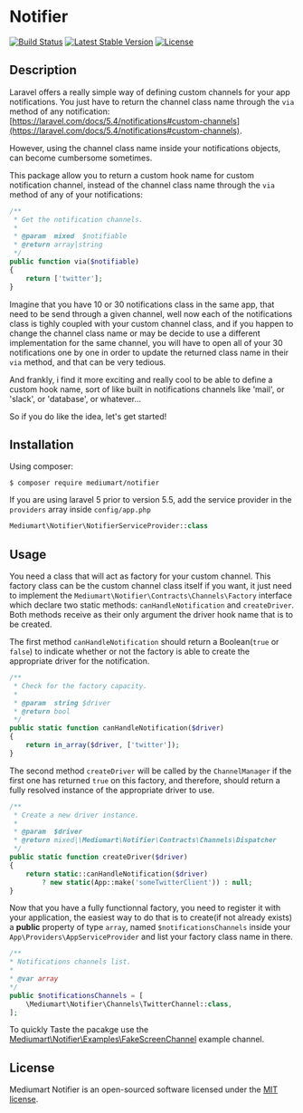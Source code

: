 # Notifier

[![Build Status](https://travis-ci.org/mediumart/notifier.svg?branch=master)](https://travis-ci.org/mediumart/notifier)
[![Latest Stable Version](https://poser.pugx.org/mediumart/notifier/v/stable)](https://packagist.org/packages/mediumart/notifier)
[![License](https://poser.pugx.org/mediumart/notifier/license)](https://packagist.org/packages/mediumart/notifier)

## Description
Laravel offers a really simple way of defining custom channels for your app notifications. You just have to return the channel class name through the `via` method of any notification: [https://laravel.com/docs/5.4/notifications#custom-channels](https://laravel.com/docs/5.4/notifications#custom-channels).

However, using the channel class name inside your notifications objects, can become cumbersome sometimes. 

This package allow you to return a custom hook name for custom notification channel, instead of the channel class name through the `via` method of any of your notifications: 

```php
/**
 * Get the notification channels.
 *
 * @param  mixed  $notifiable
 * @return array|string
 */
public function via($notifiable)
{
    return ['twitter'];
}
```

Imagine that you have 10 or 30 notifications class in the same app, that need to be send through a given channel, well now each of the notifications class is tighly coupled with your custom channel class, and if you happen to change the channel class name or may be decide to use a different implementation for the same channel, you will have to open all of your 30 notifications one by one in order to update the returned class name in their `via` method, and that can be very tedious.

And frankly, i find it more exciting and really cool to be able to define a custom hook name, sort of like built in notifications channels like 'mail', or 'slack', or 'database', or whatever...

So if you do like the idea, let's get started!

## Installation

Using composer:
```
$ composer require mediumart/notifier
```

If you are using laravel 5 prior to version 5.5, add the service provider in the `providers` array inside `config/app.php`
```php
Mediumart\Notifier\NotifierServiceProvider::class
```
## Usage

You need a class that will act as factory for your custom channel. This factory class can be the custom channel class itself if you want, it just need to implement the `Mediumart\Notifier\Contracts\Channels\Factory` interface which declare two static methods: `canHandleNotification` and `createDriver`. Both methods receive as their only argument the driver hook name that is to be created.

The first method `canHandleNotification` should return a Boolean(`true` or `false`) to indicate whether or not the factory is able to create the appropriate driver for the notification.

```php
/**
 * Check for the factory capacity.
 *
 * @param  string $driver
 * @return bool
 */
public static function canHandleNotification($driver)
{
    return in_array($driver, ['twitter']);
}
```

The second method `createDriver` will be called by the `ChannelManager` if the first one has returned `true` on this factory, and therefore, should return a fully resolved instance of the appropriate driver to use.

```php
/**
 * Create a new driver instance.
 *
 * @param  $driver
 * @return mixed|\Mediumart\Notifier\Contracts\Channels\Dispatcher
 */
public static function createDriver($driver)
{
    return static::canHandleNotification($driver) 
        ? new static(App::make('someTwitterClient')) : null;
}
```

Now that you have a fully functionnal factory, you need to register it with your application, the easiest way to do that is to create(if not already exists) a **public** property of type `array`, named `$notificationsChannels` inside your `App\Providers\AppServiceProvider` and list your factory class name in there.

```php
/**
* Notifications channels list.
*
* @var array
*/
public $notificationsChannels = [
    \Mediumart\Notifier\Channels\TwitterChannel::class,
];
```

To quickly Taste the pacakge use the [Mediumart\Notifier\Examples\FakeScreenChannel](https://github.com/mediumart/notifier/blob/master/src/Examples/FakeScreenChannel.php) example channel.

## License

Mediumart Notifier is an open-sourced software licensed under the [MIT license](https://github.com/mediumart/notifier/blob/master/LICENSE.txt).